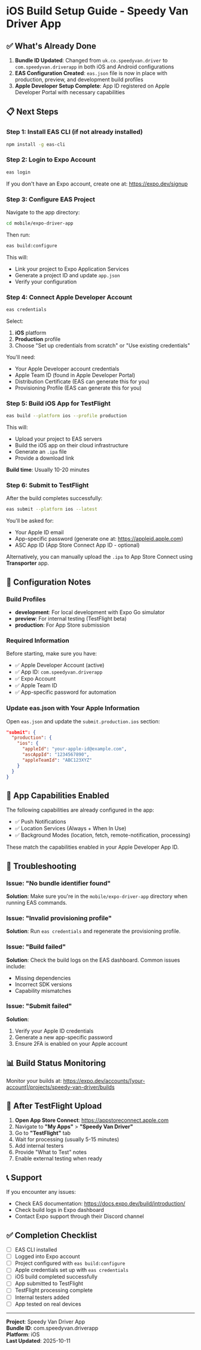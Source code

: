 # iOS Build Setup Guide - Speedy Van Driver App

## ✅ What's Already Done

1. **Bundle ID Updated**: Changed from `uk.co.speedyvan.driver` to `com.speedyvan.driverapp` in both iOS and Android configurations
2. **EAS Configuration Created**: `eas.json` file is now in place with production, preview, and development build profiles
3. **Apple Developer Setup Complete**: App ID registered on Apple Developer Portal with necessary capabilities

## 📋 Next Steps

### Step 1: Install EAS CLI (if not already installed)

```bash
npm install -g eas-cli
```

### Step 2: Login to Expo Account

```bash
eas login
```

If you don't have an Expo account, create one at: https://expo.dev/signup

### Step 3: Configure EAS Project

Navigate to the app directory:

```bash
cd mobile/expo-driver-app
```

Then run:

```bash
eas build:configure
```

This will:
- Link your project to Expo Application Services
- Generate a project ID and update `app.json`
- Verify your configuration

### Step 4: Connect Apple Developer Account

```bash
eas credentials
```

Select:
1. **iOS** platform
2. **Production** profile
3. Choose "Set up credentials from scratch" or "Use existing credentials"

You'll need:
- Your Apple Developer account credentials
- Apple Team ID (found in Apple Developer Portal)
- Distribution Certificate (EAS can generate this for you)
- Provisioning Profile (EAS can generate this for you)

### Step 5: Build iOS App for TestFlight

```bash
eas build --platform ios --profile production
```

This will:
- Upload your project to EAS servers
- Build the iOS app on their cloud infrastructure
- Generate an `.ipa` file
- Provide a download link

**Build time**: Usually 10-20 minutes

### Step 6: Submit to TestFlight

After the build completes successfully:

```bash
eas submit --platform ios --latest
```

You'll be asked for:
- Your Apple ID email
- App-specific password (generate one at: https://appleid.apple.com)
- ASC App ID (App Store Connect App ID - optional)

Alternatively, you can manually upload the `.ipa` to App Store Connect using **Transporter** app.

## 🔧 Configuration Notes

### Build Profiles

- **development**: For local development with Expo Go simulator
- **preview**: For internal testing (TestFlight beta)
- **production**: For App Store submission

### Required Information

Before starting, make sure you have:

- ✅ Apple Developer Account (active)
- ✅ App ID: `com.speedyvan.driverapp`
- ✅ Expo Account
- ✅ Apple Team ID
- ✅ App-specific password for automation

### Update eas.json with Your Apple Information

Open `eas.json` and update the `submit.production.ios` section:

```json
"submit": {
  "production": {
    "ios": {
      "appleId": "your-apple-id@example.com",
      "ascAppId": "1234567890",
      "appleTeamId": "ABC123XYZ"
    }
  }
}
```

## 📱 App Capabilities Enabled

The following capabilities are already configured in the app:

- ✅ Push Notifications
- ✅ Location Services (Always + When In Use)
- ✅ Background Modes (location, fetch, remote-notification, processing)

These match the capabilities enabled in your Apple Developer App ID.

## 🐛 Troubleshooting

### Issue: "No bundle identifier found"
**Solution**: Make sure you're in the `mobile/expo-driver-app` directory when running EAS commands.

### Issue: "Invalid provisioning profile"
**Solution**: Run `eas credentials` and regenerate the provisioning profile.

### Issue: "Build failed"
**Solution**: Check the build logs on the EAS dashboard. Common issues include:
- Missing dependencies
- Incorrect SDK versions
- Capability mismatches

### Issue: "Submit failed"
**Solution**: 
1. Verify your Apple ID credentials
2. Generate a new app-specific password
3. Ensure 2FA is enabled on your Apple account

## 📊 Build Status Monitoring

Monitor your builds at: https://expo.dev/accounts/[your-account]/projects/speedy-van-driver/builds

## 🚀 After TestFlight Upload

1. **Open App Store Connect**: https://appstoreconnect.apple.com
2. Navigate to **"My Apps"** > **"Speedy Van Driver"**
3. Go to **"TestFlight"** tab
4. Wait for processing (usually 5-15 minutes)
5. Add internal testers
6. Provide "What to Test" notes
7. Enable external testing when ready

## 📞 Support

If you encounter any issues:
- Check EAS documentation: https://docs.expo.dev/build/introduction/
- Check build logs in Expo dashboard
- Contact Expo support through their Discord channel

## ✅ Completion Checklist

- [ ] EAS CLI installed
- [ ] Logged into Expo account
- [ ] Project configured with `eas build:configure`
- [ ] Apple credentials set up with `eas credentials`
- [ ] iOS build completed successfully
- [ ] App submitted to TestFlight
- [ ] TestFlight processing complete
- [ ] Internal testers added
- [ ] App tested on real devices

---

**Project**: Speedy Van Driver App  
**Bundle ID**: com.speedyvan.driverapp  
**Platform**: iOS  
**Last Updated**: 2025-10-11












